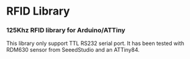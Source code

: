 RFID Library
============

### 125Khz RFID library for Arduino/ATTiny

This library only support TTL RS232 serial port.
It has been tested with RDM630 sensor from SeeedStudio and an ATTiny84.
